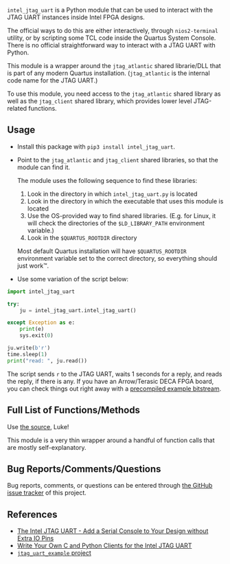 
`intel_jtag_uart` is a Python module that can be used to interact with the JTAG UART instances inside
Intel FPGA designs.

The official ways to do this are either interactively, through `nios2-terminal` utility,
or by scripting some TCL code inside the Quartus System Console. There is no official 
straightforward way to interact with a JTAG UART with Python. 

This module is a wrapper around the `jtag_atlantic` shared librarie/DLL that is part of any
modern Quartus installation. (`jtag_atlantic` is the internal code name for the JTAG UART.)

To use this module, you need access to the `jtag_atlantic` shared library as well as the `jtag_client`
shared library, which provides lower level JTAG-related functions.

## Usage

* Install this package with `pip3 install intel_jtag_uart`.
* Point to the `jtag_atlantic` and `jtag_client` shared libraries, so that the module can find it.

    The module uses the following sequence to find these libraries:

    1. Look in the directory in which `intel_jtag_uart.py` is located
    1. Look in the directory in which the executable that uses this module is located
    1. Use the OS-provided way to find shared libraries. (E.g. for Linux, it will check
       the directories of the `$LD_LIBRARY_PATH` environment variable.) 
    1. Look in the `$QUARTUS_ROOTDIR` directory

    Most default Quartus installation will have `$QUARTUS_ROOTDIR` environment variable
    set to the correct directory, so everything should just work&trade;.

* Use some variation of the script below:

```python
import intel_jtag_uart

try:
    ju = intel_jtag_uart.intel_jtag_uart()

except Exception as e:
    print(e)
    sys.exit(0)

ju.write(b'r')
time.sleep(1)
print("read: ", ju.read())
```

The script sends `r` to the JTAG UART, waits 1 seconds for a reply, and reads the
reply, if there is any. If you have an Arrow/Terasic DECA FPGA board, you can check
things out right away with a [precompiled example bitstream](https://github.com/tomverbeure/intel_jtag_uart/tree/main/example/arrow_deca).

## Full List of Functions/Methods

Use [the source](https://github.com/tomverbeure/intel_jtag_uart/blob/main/src/intel_jtag_uart/intel_jtag_uart.py), Luke!

This module is a very thin wrapper around a handful of function calls that are mostly self-explanatory.

## Bug Reports/Comments/Questions

Bug reports, comments, or questions can be entered through [the GitHub issue tracker](https://github.com/tomverbeure/intel_jtag_uart/issues)
of this project.

## References

* [The Intel JTAG UART - Add a Serial Console to Your Design without Extra IO Pins](https://tomverbeure.github.io/2021/05/02/Intel-JTAG-UART.html)
* [Write Your Own C and Python Clients for the Intel JTAG UART](https://tomverbeure.github.io/2021/05/08/Write-Your-Own-C-and-Python-Clients-for-Intel-JTAG-UART-with-libjtag_atlantic.html)
* [`jtag_uart_example` project](https://github.com/tomverbeure/jtag_uart_example)


